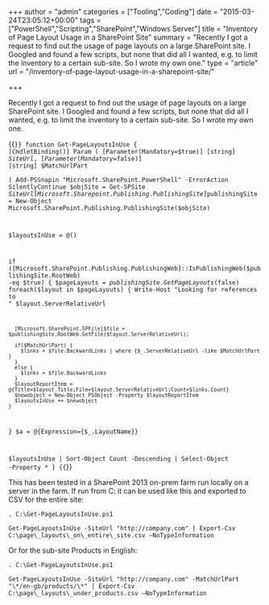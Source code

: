 +++
author = "admin"
categories = ["Tooling","Coding"]
date = "2015-03-24T23:05:12+00:00"
tags = ["PowerShell","Scripting","SharePoint","Windows Server"]
title = "Inventory of Page Layout Usage in a SharePoint Site"
summary = "Recently I got a request to find out the usage of page layouts on a large SharePoint site. I Googled and found a few scripts, but none that did all I wanted, e.g. to limit the inventory to a certain sub-site. So I wrote my own one."
type = "article"
url = "/inventory-of-page-layout-usage-in-a-sharepoint-site/"

+++

Recently I got a request to find out the usage of page layouts on a large SharePoint site. I Googled and found a few scripts, but none that did all I wanted, e.g. to limit the inventory to a certain sub-site. So I wrote my own one.

{{<code PowerShell>}}
function Get-PageLayoutsInUse {
[CmdletBinding()]
  Param
  (
    [Parameter(Mandatory=$true)]
    [string]
    $SiteUrl,
    [Parameter(Mandatory=$false)]
    [string]
    $MatchUrlPart       
  )
  Add-PSSnapin "Microsoft.SharePoint.PowerShell" -ErrorAction SilentlyContinue
  $objSite = Get-SPSite $SiteUrl
  [Microsoft.Sharepoint.Publishing.PublishingSite]$publishingSite = New-Object Microsoft.SharePoint.Publishing.PublishingSite($objSite)

  $layoutsInUse = @()

  if ([Microsoft.SharePoint.Publishing.PublishingWeb]::IsPublishingWeb($publishingSite.RootWeb) -eq $true)
  {
    $pageLayouts = $publishingSite.GetPageLayouts($false)
    foreach($layout in $pageLayouts)
    {
      Write-Host "Looking for references to " $layout.ServerRelativeUrl

      [Microsoft.SharePoint.SPFile]$file = $publishingSite.RootWeb.GetFile($layout.ServerRelativeUrl);
      
      if($MatchUrlPart) {
        $links = $file.BackwardLinks | where {$_.ServerRelativeUrl -like $MatchUrlPart }
      }
      else {
        $links = $file.BackwardLinks
      }
      $layoutReportItem = @{Title=$layout.Title;File=$layout.ServerRelativeUrl;Count=$links.Count}
      $newobject = New-Object PSObject -Property $layoutReportItem
      $layoutsInUse += $newobject        
    }
  }
  $a = @{Expression={$_.LayoutName}}

  $layoutsInUse | Sort-Object Count -Descending | Select-Object -Property *
}
{{</code>}}

This has been tested in a SharePoint 2013 on-prem farm run locally on a server in the farm. If run from C: it can be used like this and exported to CSV for the entire site:
  
```
. C:\Get-PageLayoutsInUse.ps1
  
Get-PageLayoutsInUse -SiteUrl "http://company.com" | Export-Csv C:\page\_layouts\_on\_entire\_site.csv –NoTypeInformation
```

Or for the sub-site Products in English:
```
. C:\Get-PageLayoutsInUse.ps1
  
Get-PageLayoutsInUse -SiteUrl "http://company.com" -MatchUrlPart "\*/en-gb/products/\*" | Export-Csv C:\page\_layouts\_under_products.csv –NoTypeInformation
```
